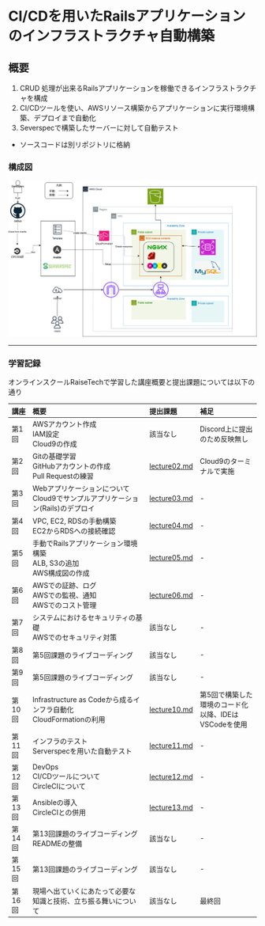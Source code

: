 # CI/CDを用いたRailsアプリケーションのインフラストラクチャ自動構築

## 概要  

1. CRUD 処理が出来るRailsアプリケーションを稼働できるインフラストラクチャを構成
1. CI/CDツールを使い、AWSリソース構築からアプリケーションに実行環境構築、デプロイまで自動化
1. Severspecで構築したサーバーに対して自動テスト

- ソースコードは別リポジトリに格納  

### 構成図

![構成図](img/lecture13.png)

---

### 学習記録

オンラインスクールRaiseTechで学習した講座概要と提出課題については以下の通り  

| 講座 | 概要 | 提出課題 | 補足 |
|:----|:----|:----|:----|
| 第1回 | AWSアカウント作成<br>IAM設定<br>Cloud9の作成 | 該当なし | Discord上に提出のため反映無し |
| 第2回 | Gitの基礎学習<br>GitHubアカウントの作成<br>Pull Requestの練習 | [lecture02.md](lecture02.md) | Cloud9のターミナルで実施 |
| 第3回 | Webアプリケーションについて<br>Cloud9でサンプルアプリケーション(Rails)のデプロイ | [lecture03.md](lecture3.md) | - |
| 第4回 | VPC, EC2, RDSの手動構築<br>EC2からRDSへの接続確認 | [lecture04.md](lecture04.md) | - |
| 第5回 | 手動でRailsアプリケーション環境構築<br>ALB, S3の追加<br>AWS構成図の作成 | [lecture05.md](lecture05.md) | - |
| 第6回 | AWSでの証跡、ログ<br>AWSでの監視、通知<br>AWSでのコスト管理 | [lecture06.md](lecture06.md) | - |
| 第7回 | システムにおけるセキュリティの基礎<br>AWSでのセキュリティ対策 | 該当なし | - |
| 第8回 | 第5回課題のライブコーディング | 該当なし | - |
| 第9回 | 第5回課題のライブコーディング | 該当なし | - |
| 第10回 | Infrastructure as Codeから成るインフラ自動化<br>CloudFormationの利用 | [lecture10.md](lecture10.md) | 第5回で構築した環境のコード化<br>以降、IDEはVSCodeを使用 |
| 第11回 | インフラのテスト<br>Serverspecを用いた自動テスト | [lecture11.md](lecture11.md) | - |
| 第12回 | DevOps<br>CI/CDツールについて<br>CircleCIについて | [lecture12.md](lecture12.md) | - |
| 第13回 | Ansibleの導入<br>CircleCIとの併用 | [lecture13.md](lecture13.md) | - |
| 第14回 | 第13回課題のライブコーディング <br>READMEの整備| 該当なし | - |
| 第15回 | 第13回課題のライブコーディング | 該当なし | - |
| 第16回 | 現場へ出ていくにあたって必要な知識と技術、立ち振る舞いについて | 該当なし | 最終回 |
